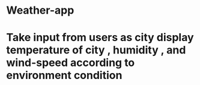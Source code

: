 # Weather-app
# Take input from users as city display temperature of city , humidity , and wind-speed according to environment condition